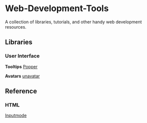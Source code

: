 
# Web-Development-Tools
A collection of libraries, tutorials, and other handy web development resources.

## Libraries

### User Interface

**Tooltips**
[Popper](https://popper.js.org)

**Avatars**
[unavatar](https://unavatar.now.sh/)

## Reference

### HTML
[Inputmode](https://css-tricks.com/everything-you-ever-wanted-to-know-about-inputmode/)
